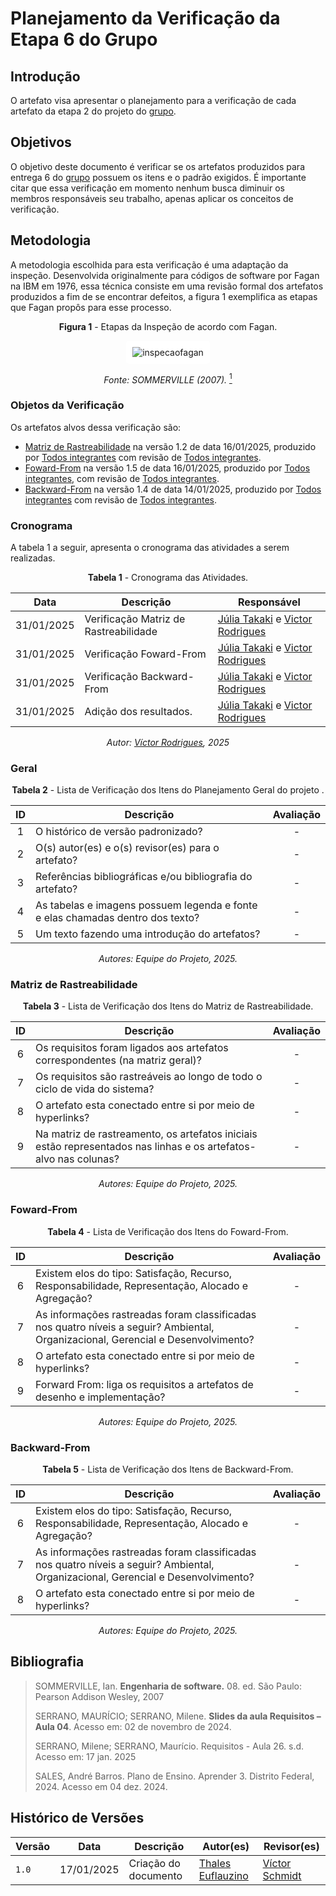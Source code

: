 # Planejamento da Verificação da Etapa 6 do Grupo

## Introdução

O artefato visa apresentar o planejamento para a verificação de cada artefato da etapa 2 do projeto do [grupo](https://github.com/Requisitos-de-Software/2024.2-TesouroDireto).


## Objetivos

O objetivo deste documento é verificar se os artefatos produzidos para entrega 6 do [grupo](https://github.com/Requisitos-de-Software/2024.2-TesouroDireto) possuem os itens e o padrão exigidos. É importante citar que essa verificação em momento nenhum busca diminuir os membros responsáveis seu trabalho, apenas aplicar os conceitos de verificação.

## Metodologia

A metodologia escolhida para esta verificação é uma adaptação da inspeção. Desenvolvida originalmente para códigos de software por Fagan na IBM em 1976, essa técnica consiste em uma revisão formal dos artefatos produzidos a fim de se encontrar defeitos, a figura 1 exemplifica as etapas que Fagan propôs para esse processo.

<center>

**Figura 1** - Etapas da Inspeção de acordo com Fagan.

<style>
img[alt="inspecaofagan"] {
    background-color: white;
    padding: 10px;
    border-radius: 5px;
}
</style>

![inspecaofagan](../../../assets/inspecao-fagan.png)

_Fonte: SOMMERVILLE (2007)._ <a id="anchor_5" href="#REF5"><sup>1</sup></a>

</center>

### Objetos da Verificação

Os artefatos alvos dessa verificação são:

- [Matriz de Rastreabilidade](../../../pos-rastreabilidade/matriz-rastreabilidade.md) na versão 1.2 de data 16/01/2025, produzido por [Todos integrantes](../../../../) com revisão de [Todos integrantes](../../../../).
- [Foward-From](../../../pos-rastreabilidade/forward-from.md) na versão 1.5 de data 16/01/2025, produzido por [Todos integrantes](../../../../), com revisão de [Todos integrantes](../../../../).
- [Backward-From](../../../pos-rastreabilidade/backward-from.md) na versão 1.4 de data 14/01/2025, produzido por [Todos integrantes](../../../../) com revisão de [Todos integrantes](../../../../).
### Cronograma

A tabela 1 a seguir, apresenta o cronograma das atividades a serem realizadas.


<center>

**Tabela 1** - Cronograma das Atividades.

| Data       | Descrição                    | Responsável                                 |
| ---------- | ---------------------------- | ------------------------------------------- |
| 31/01/2025 | Verificação Matriz de Rastreabilidade | [Júlia Takaki](https://github.com/juliatakaki) e [Victor Rodrigues](https://github.com/ViictorHugoo) |
| 31/01/2025 | Verificação Foward-From | [Júlia Takaki](https://github.com/juliatakaki) e [Victor Rodrigues](https://github.com/ViictorHugoo) |
| 31/01/2025 | Verificação Backward-From | [Júlia Takaki](https://github.com/juliatakaki) e [Victor Rodrigues](https://github.com/ViictorHugoo) |
| 31/01/2025 | Adição dos resultados.       | [Júlia Takaki](https://github.com/juliatakaki) e [Victor Rodrigues](https://github.com/ViictorHugoo) |

_Autor: [Víctor Rodrigues](https://github.com/ViictorHugoo), 2025_

</center>

### Geral

<center>

**Tabela 2** - Lista de Verificação dos Itens do Planejamento Geral do projeto .

|        ID        | Descrição                                                                                                           | Avaliação  |
| :--------------: | ------------------------------------------------------------------------------------------------------------------- | :--------: | 
| 1 | O histórico de versão padronizado? | - |
| 2 | O(s) autor(es) e o(s) revisor(es) para o artefato? | - |
| 3 | Referências bibliográficas e/ou bibliografia do artefato? | - |
| 4 | As tabelas e imagens possuem legenda e fonte e elas chamadas dentro dos texto? | - |
| 5 | Um texto fazendo uma introdução do artefatos? | - |

_Autores: Equipe do Projeto, 2025._

</center>


### Matriz de Rastreabilidade

<center>

**Tabela 3** - Lista de Verificação dos Itens do Matriz de Rastreabilidade.

|        ID        | Descrição                                                                                                           | Avaliação  |
| :--------------: | ------------------------------------------------------------------------------------------------------------------- | :--------: | 
| 6 | Os requisitos foram ligados aos artefatos correspondentes (na matriz geral)? | - |
| 7 | Os requisitos são rastreáveis ao longo de todo o ciclo de vida do sistema? | - |
| 8 | O artefato esta conectado entre si por meio de hyperlinks? | - |
| 9 | Na matriz de rastreamento, os artefatos iniciais estão representados nas linhas e os artefatos-alvo nas colunas? | - |


_Autores: Equipe do Projeto, 2025._

</center>


### Foward-From

<center>

**Tabela 4** - Lista de Verificação dos Itens do Foward-From.

|        ID        | Descrição                                                                                                           | Avaliação  |
| :--------------: | ------------------------------------------------------------------------------------------------------------------- | :--------: | 
| 6 | Existem elos do tipo: Satisfação, Recurso, Responsabilidade, Representação, Alocado e Agregação? | - |
| 7 | As informações rastreadas foram classificadas nos quatro níveis a seguir? Ambiental, Organizacional, Gerencial e Desenvolvimento? | - |
| 8 | O artefato esta conectado entre si por meio de hyperlinks? | - |
| 9 | Forward From: liga os requisitos a artefatos de desenho e implementação? | - |


_Autores: Equipe do Projeto, 2025._

</center>



### Backward-From

<center>

**Tabela 5** - Lista de Verificação dos Itens de Backward-From.

|        ID        | Descrição                                                                                                           | Avaliação  |
| :--------------: | ------------------------------------------------------------------------------------------------------------------- | :--------: | 
| 6 | Existem elos do tipo: Satisfação, Recurso, Responsabilidade, Representação, Alocado e Agregação? | - |
| 7 | As informações rastreadas foram classificadas nos quatro níveis a seguir? Ambiental, Organizacional, Gerencial e Desenvolvimento? | - |
| 8 | O artefato esta conectado entre si por meio de hyperlinks? | - |

_Autores: Equipe do Projeto, 2025._

</center>



## Bibliografia
> SOMMERVILLE, Ian. **Engenharia de software.** 08. ed. São Paulo: Pearson Addison Wesley, 2007
>
> SERRANO, MAURÍCIO; SERRANO, Milene. **Slides da aula Requisitos – Aula 04**. Acesso em: 02 de novembro de 2024.
>
> SERRANO, Milene; SERRANO, Maurício. Requisitos - Aula 26. s.d. Acesso em: 17 jan. 2025
>
> SALES, André Barros. Plano de Ensino. Aprender 3. Distrito Federal, 2024. Acesso em 04 dez. 2024.
>

## Histórico de Versões

| Versão  | Data | Descrição | Autor(es) | Revisor(es) |
| -------- | ------ | ------ | ---------- | ---------- |
| `1.0` | 17/01/2025 | Criação do documento  | [Thales Euflauzino](https://github.com/thaleseuflauzino) | [Víctor Schmidt](https://github.com/moonshinerd)  |
